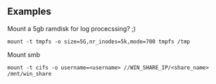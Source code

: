 ## Examples

Mount a 5gb ramdisk for log procecssing? ;) 

```
mount -t tmpfs -o size=5G,nr_inodes=5k,mode=700 tmpfs /tmp
```

Mount smb

```
mount -t cifs -o username=<username> //WIN_SHARE_IP/<share_name> /mnt/win_share

```

